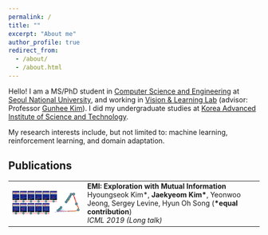 ```yaml
---
permalink: /
title: ""
excerpt: "About me"
author_profile: true
redirect_from: 
  - /about/
  - /about.html
---
```


Hello! I am a MS/PhD student in [Computer Science and Engineering](https://cse.snu.ac.kr/en) at [Seoul National University](http://en.snu.ac.kr/), and working in [Vision & Learning Lab](http://vision.snu.ac.kr/) (advisor: Professor [Gunhee Kim](http://vision.snu.ac.kr/~gunhee/)). I did my undergraduate studies at [Korea Advanced Institute of Science and Technology](http://www.kaist.edu/).

My research interests include, but not limited to: machine learning, reinforcement learning, and domain adaptation.

## Publications

<table>
  <tbody>
    <tr>
      <td width="30%">
        <img src="/images/publications/emi_thumbnail.png" />
      </td>
      <td width="70%">
        <strong>EMI: Exploration with Mutual Information</strong>
        <br/>
        Hyoungseok Kim*, <strong>Jaekyeom Kim*</strong>, Yeonwoo Jeong, Sergey Levine, Hyun Oh Song (<strong>*equal contribution</strong>)
        <br/>
        <i>ICML 2019 (Long talk)</i>
      </td>
    </tr>
  </tbody>
</table>
